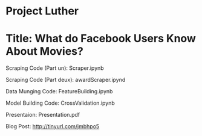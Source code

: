 # Project Luther

# Title: What do Facebook Users Know About Movies?

Scraping Code (Part un): Scraper.ipynb

Scraping Code (Part deux): awardScraper.ipynd

Data Munging Code: FeatureBuilding.ipynb

Model Building Code: CrossValidation.ipynb

Presentaion: Presentation.pdf

Blog Post: http://tinyurl.com/jmbhpo5
